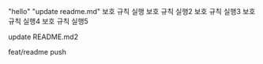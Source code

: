 "hello"
"update readme.md"
보호 규칙 실행
보호 규칙 실행2
보호 규칙 실행3
보호 규칙 실행4
보호 규칙 실행5

update README.md2

feat/readme push